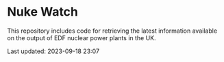 # Nuke Watch

This repository includes code for retrieving the latest information available on the output of EDF nuclear power plants in the UK.

Last updated: 2023-09-18 23:07
